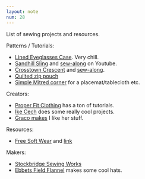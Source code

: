 ```yaml
---
layout: note
num: 28
---
```


List of sewing projects and resources. 

Patterns / Tutorials: 

* [Lined Eyeglasses Case](https://www.youtube.com/watch?v=1I1Zc5RiWSg&ab_channel=SewingTutorialsbyFabricDesignerTaraReed). Very chill. 
* [Sandhill Sling](https://noodle-head.com/products/sandhill-sling-pdf-pattern) and [sew-along](https://www.youtube.com/watch?v=xEXt7icpJAk&list=PLwLFBV2j1XG6zKj0E0Ov6B9nTO5AilgZ_&ab_channel=NoodleheadSewingPatterns) on Youtube. 
* [Crosstown Crescent](https://www.etsy.com/listing/1418521614/crosstown-crescent-bag-pdf-sewing) and [sew-along](https://www.youtube.com/watch?v=By9oEl1iFI4&ab_channel=GraceOvenden). 
* [Quilted zip pouch](https://www.youtube.com/watch?v=3R8B59Iv12A&ab_channel=MsRosieBea)
* [Simple Mitred corner](https://www.youtube.com/watch?v=x9rUeekQBFo&ab_channel=EstadisticaDatosdelMundo) for a placemat/tablecloth etc. 

Creators: 

* [Proper Fit Clothing](https://www.youtube.com/@ProperFitClothing) has a ton of tutorials. 
* [Ike Cech](https://www.instagram.com/ikecechtailoring/) does some really cool projects. 
* [Graco makes](https://www.instagram.com/gracomakes/?hl=en) I like her stuff. 

Resources: 

* [Free Soft Wear](https://fossandcrafts.org/episodes/055-free-soft-wear.html) and [link](https://sewing-patterns.trueelena.org/) 

Makers: 

* [Stockbridge Sewing Works](https://www.stockbridgesewingworks.com/)
* [Ebbets Field Flannel](https://www.ebbets.com/collections/ballcaps) makes some cool hats. 